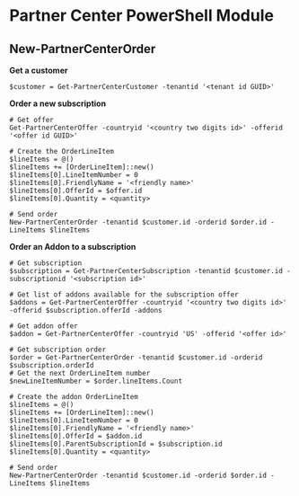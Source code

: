 # Partner Center PowerShell Module #

## New-PartnerCenterOrder ##

**Get a customer**

    $customer = Get-PartnerCenterCustomer -tenantid '<tenant id GUID>'

**Order a new subscription**

    # Get offer
    Get-PartnerCenterOffer -countryid '<country two digits id>' -offerid '<offer id GUID>'
    
    # Create the OrderLineItem
    $lineItems = @()
    $lineItems += [OrderLineItem]::new()
    $lineItems[0].LineItemNumber = 0
    $lineItems[0].FriendlyName = '<friendly name>'
    $lineItems[0].OfferId = $offer.id
    $lineItems[0].Quantity = <quantity>
    
    # Send order
    New-PartnerCenterOrder -tenantid $customer.id -orderid $order.id -LineItems $lineItems
    
**Order an Addon to a subscription**

    # Get subscription
    $subscription = Get-PartnerCenterSubscription -tenantid $customer.id -subscriptionid '<subscription id>'
    
    # Get list of addons available for the subscription offer
    $addons = Get-PartnerCenterOffer -countryid '<country two digits id>' -offerid $subscription.offerId -addons

    # Get addon offer
    $addon = Get-PartnerCenterOffer -countryid 'US' -offerid '<offer id>'
    
    # Get subscription order
    $order = Get-PartnerCenterOrder -tenantid $customer.id -orderid $subscription.orderId
    # Get the next OrderLineItem number
    $newLineItemNumber = $order.lineItems.Count
    
    # Create the addon OrderLineItem
    $lineItems = @()
    $lineItems += [OrderLineItem]::new()
    $lineItems[0].LineItemNumber = 0
    $lineItems[0].FriendlyName = '<friendly name>'
    $lineItems[0].OfferId = $addon.id
    $lineItems[0].ParentSubscriptionId = $subscription.id
    $lineItems[0].Quantity = <quantity>
    
    # Send order
    New-PartnerCenterOrder -tenantid $customer.id -orderid $order.id -LineItems $lineItems
